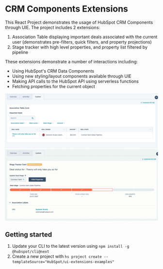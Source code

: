 # CRM Components Extensions

This React Project demonstrates the usage of HubSpot CRM Components through UIE. The project includes 2 extensions:

1. Association Table displaying important deals associated with the current user (demonstrates pre-filters, quick filters, and property projections)
2. Stage tracker with high level properties, and property list filtered by pipeline

These extensions demonstrate a number of interactions including:

- Using HubSpot's CRM Data Components
- Using new styling/layout components available through UIE
- Making API calls to the HubSpot API using serverless functions
- Fetching properties for the current object

![Example Image of the Association Table](images/association-table.png)
![Example Video of the Stage Tracker](images/stage-tracker.gif)

## Getting started

1. Update your CLI to the latest version using `npm install -g @hubspot/cli@next`
2. Create a new project with `hs project create --templateSource="HubSpot/ui-extensions-examples"`

